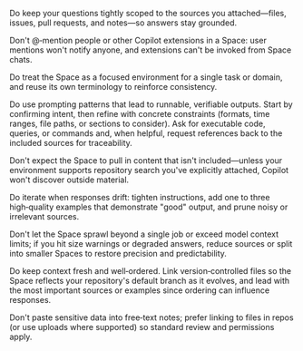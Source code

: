 Do keep your questions tightly scoped to the sources you attached—files, issues, pull requests, and notes—so answers stay grounded.

Don't @‑mention people or other Copilot extensions in a Space: user mentions won't notify anyone, and extensions can't be invoked from Space chats.

Do treat the Space as a focused environment for a single task or domain, and reuse its own terminology to reinforce consistency.

Do use prompting patterns that lead to runnable, verifiable outputs. Start by confirming intent, then refine with concrete constraints (formats, time ranges, file paths, or sections to consider). Ask for executable code, queries, or commands and, when helpful, request references back to the included sources for traceability.

Don't expect the Space to pull in content that isn't included—unless your environment supports repository search you've explicitly attached, Copilot won't discover outside material.

Do iterate when responses drift: tighten instructions, add one to three high‑quality examples that demonstrate "good" output, and prune noisy or irrelevant sources.

Don't let the Space sprawl beyond a single job or exceed model context limits; if you hit size warnings or degraded answers, reduce sources or split into smaller Spaces to restore precision and predictability.

Do keep context fresh and well‑ordered. Link version‑controlled files so the Space reflects your repository's default branch as it evolves, and lead with the most important sources or examples since ordering can influence responses.

Don't paste sensitive data into free‑text notes; prefer linking to files in repos (or use uploads where supported) so standard review and permissions apply.
